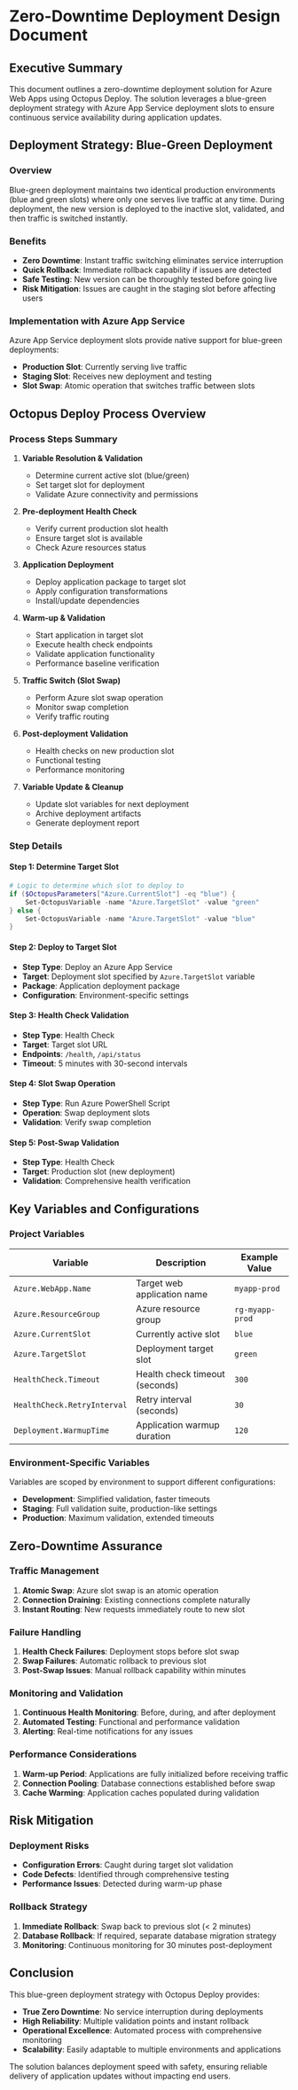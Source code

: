 # Zero-Downtime Deployment Design Document

## Executive Summary

This document outlines a zero-downtime deployment solution for Azure Web Apps using Octopus Deploy. The solution leverages a blue-green deployment strategy with Azure App Service deployment slots to ensure continuous service availability during application updates.

## Deployment Strategy: Blue-Green Deployment

### Overview
Blue-green deployment maintains two identical production environments (blue and green slots) where only one serves live traffic at any time. During deployment, the new version is deployed to the inactive slot, validated, and then traffic is switched instantly.

### Benefits
- **Zero Downtime**: Instant traffic switching eliminates service interruption
- **Quick Rollback**: Immediate rollback capability if issues are detected
- **Safe Testing**: New version can be thoroughly tested before going live
- **Risk Mitigation**: Issues are caught in the staging slot before affecting users

### Implementation with Azure App Service
Azure App Service deployment slots provide native support for blue-green deployments:
- **Production Slot**: Currently serving live traffic
- **Staging Slot**: Receives new deployment and testing
- **Slot Swap**: Atomic operation that switches traffic between slots

## Octopus Deploy Process Overview

### Process Steps Summary

1. **Variable Resolution & Validation**
   - Determine current active slot (blue/green)
   - Set target slot for deployment
   - Validate Azure connectivity and permissions

2. **Pre-deployment Health Check**
   - Verify current production slot health
   - Ensure target slot is available
   - Check Azure resources status

3. **Application Deployment**
   - Deploy application package to target slot
   - Apply configuration transformations
   - Install/update dependencies

4. **Warm-up & Validation**
   - Start application in target slot
   - Execute health check endpoints
   - Validate application functionality
   - Performance baseline verification

5. **Traffic Switch (Slot Swap)**
   - Perform Azure slot swap operation
   - Monitor swap completion
   - Verify traffic routing

6. **Post-deployment Validation**
   - Health checks on new production slot
   - Functional testing
   - Performance monitoring

7. **Variable Update & Cleanup**
   - Update slot variables for next deployment
   - Archive deployment artifacts
   - Generate deployment report

### Step Details

#### Step 1: Determine Target Slot
```powershell
# Logic to determine which slot to deploy to
if ($OctopusParameters["Azure.CurrentSlot"] -eq "blue") {
    Set-OctopusVariable -name "Azure.TargetSlot" -value "green"
} else {
    Set-OctopusVariable -name "Azure.TargetSlot" -value "blue"
}
```

#### Step 2: Deploy to Target Slot
- **Step Type**: Deploy an Azure App Service
- **Target**: Deployment slot specified by `Azure.TargetSlot` variable
- **Package**: Application deployment package
- **Configuration**: Environment-specific settings

#### Step 3: Health Check Validation
- **Step Type**: Health Check
- **Target**: Target slot URL
- **Endpoints**: `/health`, `/api/status`
- **Timeout**: 5 minutes with 30-second intervals

#### Step 4: Slot Swap Operation
- **Step Type**: Run Azure PowerShell Script
- **Operation**: Swap deployment slots
- **Validation**: Verify swap completion

#### Step 5: Post-Swap Validation
- **Step Type**: Health Check
- **Target**: Production slot (new deployment)
- **Validation**: Comprehensive health verification

## Key Variables and Configurations

### Project Variables

| Variable | Description | Example Value |
|----------|-------------|---------------|
| `Azure.WebApp.Name` | Target web application name | `myapp-prod` |
| `Azure.ResourceGroup` | Azure resource group | `rg-myapp-prod` |
| `Azure.CurrentSlot` | Currently active slot | `blue` |
| `Azure.TargetSlot` | Deployment target slot | `green` |
| `HealthCheck.Timeout` | Health check timeout (seconds) | `300` |
| `HealthCheck.RetryInterval` | Retry interval (seconds) | `30` |
| `Deployment.WarmupTime` | Application warmup duration | `120` |

### Environment-Specific Variables

Variables are scoped by environment to support different configurations:
- **Development**: Simplified validation, faster timeouts
- **Staging**: Full validation suite, production-like settings
- **Production**: Maximum validation, extended timeouts

## Zero-Downtime Assurance

### Traffic Management
1. **Atomic Swap**: Azure slot swap is an atomic operation
2. **Connection Draining**: Existing connections complete naturally
3. **Instant Routing**: New requests immediately route to new slot

### Failure Handling
1. **Health Check Failures**: Deployment stops before slot swap
2. **Swap Failures**: Automatic rollback to previous slot
3. **Post-Swap Issues**: Manual rollback capability within minutes

### Monitoring and Validation
1. **Continuous Health Monitoring**: Before, during, and after deployment
2. **Automated Testing**: Functional and performance validation
3. **Alerting**: Real-time notifications for any issues

### Performance Considerations
1. **Warm-up Period**: Applications are fully initialized before receiving traffic
2. **Connection Pooling**: Database connections established before swap
3. **Cache Warming**: Application caches populated during validation

## Risk Mitigation

### Deployment Risks
- **Configuration Errors**: Caught during target slot validation
- **Code Defects**: Identified through comprehensive testing
- **Performance Issues**: Detected during warm-up phase

### Rollback Strategy
1. **Immediate Rollback**: Swap back to previous slot (< 2 minutes)
2. **Database Rollback**: If required, separate database migration strategy
3. **Monitoring**: Continuous monitoring for 30 minutes post-deployment

## Conclusion

This blue-green deployment strategy with Octopus Deploy provides:
- **True Zero Downtime**: No service interruption during deployments
- **High Reliability**: Multiple validation points and instant rollback
- **Operational Excellence**: Automated process with comprehensive monitoring
- **Scalability**: Easily adaptable to multiple environments and applications

The solution balances deployment speed with safety, ensuring reliable delivery of application updates without impacting end users.
